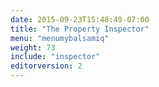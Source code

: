 ```yaml
---
date: 2015-09-23T15:48:49-07:00
title: "The Property Inspector"
menu: "menumybalsamiq"
weight: 73
include: "inspector"
editorversion: 2
---
```

